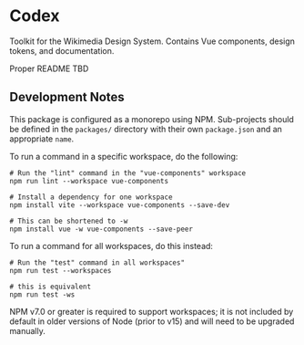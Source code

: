 # Codex

Toolkit for the Wikimedia Design System. Contains Vue components, design tokens,
and documentation.

Proper README TBD

## Development Notes

This package is configured as a monorepo using NPM. Sub-projects should be defined
in the `packages/` directory with their own `package.json` and an appropriate `name`.

To run a command in a specific workspace, do the following:

```
# Run the "lint" command in the "vue-components" workspace
npm run lint --workspace vue-components

# Install a dependency for one workspace
npm install vite --workspace vue-components --save-dev

# This can be shortened to -w
npm install vue -w vue-components --save-peer
```

To run a command for all workspaces, do this instead:

```
# Run the "test" command in all workspaces"
npm run test --workspaces

# this is equivalent
npm run test -ws
```

NPM v7.0 or greater is required to support workspaces; it is not included by
default in older versions of Node (prior to v15) and will need to be upgraded
manually.
